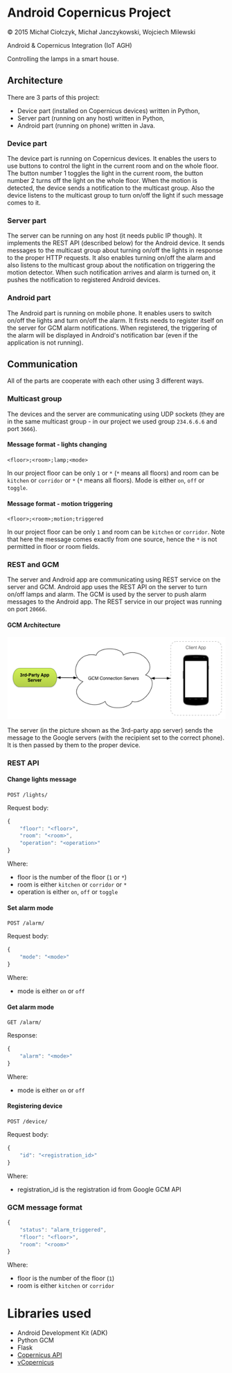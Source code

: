 # Android Copernicus Project

&copy; 2015 Michał Ciołczyk, Michał Janczykowski, Wojciech Milewski

Android &amp; Copernicus Integration (IoT AGH)

Controlling the lamps in a smart house.

## Architecture

There are 3 parts of this project:

* Device part (installed on Copernicus devices) written in Python,
* Server part (running on any host) written in Python,
* Android part (running on phone) written in Java.

### Device part

The device part is running on Copernicus devices. It enables the users to use buttons to control the
 light in the current room and on the whole floor. The button number 1 toggles the light in the current
 room, the button number 2 turns off the light on the whole floor. When the motion is detected, the
 device sends a notification to the multicast group. Also the device listens to the multicast group
 to turn on/off the light if such message comes to it.

### Server part

The server can be running on any host (it needs public IP though). It implements the REST API
 (described below) for the Android device. It sends messages to the multicast group about turning
 on/off the lights in response to the proper HTTP requests. It also enables turning on/off the alarm
 and also listens to the multicast group about the notification on triggering the motion detector.
 When such notification arrives and alarm is turned on, it pushes the notification to registered
 Android devices.

### Android part

The Android part is running on mobile phone. It enables users to switch on/off the lights and turn
 on/off the alarm. It firsts needs to register itself on the server for GCM alarm notifications.
 When registered, the triggering of the alarm will be displayed in Android's notification bar (even
 if the application is not running).

## Communication

All of the parts are cooperate with each other using 3 different ways.

### Multicast group

The devices and the server are communicating using UDP sockets (they are in the same
 multicast group - in our project we used group `234.6.6.6` and port `3666`).
 
#### Message format - lights changing

```
<floor>;<room>;lamp;<mode>
```

In our project floor can be only `1` or `*` (`*` means all floors) and room can be `kitchen`
 or `corridor` or `*` (`*` means all floors). Mode is either `on`, `off` or `toggle`.

#### Message format - motion triggering

```
<floor>;<room>;motion;triggered
```

In our project floor can be only `1` and room can be `kitchen` or `corridor`. Note that here the
 message comes exactly from one source, hence the `*` is not permitted in floor or room fields.

### REST and GCM

The server and Android app are communicating using REST service on the server and GCM. Android app uses
 the REST API on the server to turn on/off lamps and alarm. The GCM is used by the server to push alarm
 messages to the Android app. The REST service in our project was running on port `20666`.
 
#### GCM Architecture

![GCM Architecture](gcm.png)

The server (in the picture shown as the 3rd-party app server) sends the message to the Google servers
 (with the recipient set to the correct phone). It is then passed by them to the proper device.

### REST API

#### Change lights message

```
POST /lights/
```

Request body:

```javascript
{
    "floor": "<floor>",
    "room": "<room>",
    "operation": "<operation>"
}
```

Where:

* floor is the number of the floor (`1` or `*`)
* room is either `kitchen` or `corridor` or `*`
* operation is either `on`, `off` or `toggle`

#### Set alarm mode

```
POST /alarm/
```

Request body:

```javascript
{
    "mode": "<mode>"
}
```

Where:

* mode is either `on` or `off`

#### Get alarm mode

```
GET /alarm/
```

Response:

```javascript
{
    "alarm": "<mode>"
}
```

Where:

* mode is either `on` or `off`

#### Registering device

```
POST /device/
```

Request body:

```javascript
{
    "id": "<registration_id>"
}
```

Where:

* registration_id is the registration id from Google GCM API

### GCM message format

```javascript
{
    "status": "alarm_triggered",
    "floor": "<floor>",
    "room": "<room>"
}
```

Where:

* floor is the number of the floor (`1`)
* room is either `kitchen` or `corridor`

# Libraries used

* Android Development Kit (ADK)
* Python GCM
* Flask
* [Copernicus API](https://github.com/gronostajo/copernicus-api)
* [vCopernicus](https://github.com/mkwm/vcopernicus)
